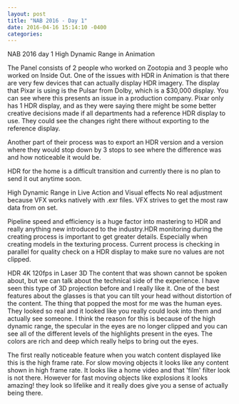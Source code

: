 ```yaml
---
layout: post
title: "NAB 2016 - Day 1"
date: 2016-04-16 15:14:10 -0400
categories:
---
```

NAB 2016 day 1
High Dynamic Range in Animation

The Panel consists of 2 people who worked on Zootopia and 3 people who worked on
Inside Out. One of the issues with HDR in Animation is that there are very few
devices that can actually display HDR imagery. The display that Pixar is using
is the Pulsar from Dolby, which is a $30,000 display. You can see where this presents an issue in a production company. Pixar only has 1 HDR display, and as
they were saying there might be some better creative decisions made if all
departments had a reference HDR display to use. They could see the changes right
there without exporting to the reference display.

Another part of their process was to export an HDR version and a version where they would stop down by 3 stops to see where the difference was and how
noticeable it would be.

HDR for the home is a difficult transition and currently there is no plan to
send it out anytime soon.


High Dynamic Range in Live Action and Visual effects
No real adjustment because VFX works natively with .exr files. VFX strives to
get the most raw data from on set.

Pipeline speed and efficiency is a huge factor into mastering to HDR and really
anything new introduced to the industry.HDR monitoring during the creating
process is important to get greater details. Especially when creating models
in the texturing process. Current process is checking in parallel for quality
check on a HDR display to make sure no values are not clipped.


HDR 4K 120fps in Laser 3D
The content that was shown cannot be spoken about, but we can talk about
the technical side of the experience. I have seen this type of 3D
projection before and I really like it. One of the best features about the
glasses is that you can tilt your head without distortion of the content.
The thing that popped the most for me was the human eyes. They looked so
real and it looked like you really could look into them and actually see
someone. I think the reason for this is because of the high dynamic range,
the specular in the eyes are no longer clipped and you can see all of the
different levels of the highlights present in the eyes. The colors are rich
and deep which really helps to bring out the eyes.

The first really noticeable feature when you watch content displayed like this
is the high frame rate. For slow moving objects it looks like any content shown
in high frame rate. It looks like a home video and that 'film' filter look is
not there. However for fast moving objects like explosions it looks amazing!
they look so lifelike and it really does give you a sense of actually being
there.
